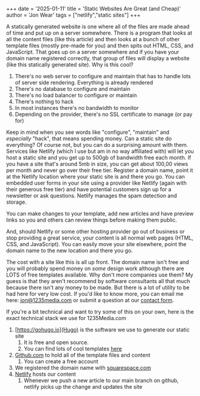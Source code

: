 +++
date = '2025-01-11'
title = 'Static Websites Are Great (and Cheap)'
author = 'Jon Wear'
tags = ["netlify","static sites"]
+++

A statically generated website is one where all of the files are made ahead of time and put up on a server somewhere.  There is a program that looks at all the content files (like this article) and then looks at a bunch of other template files (mostly pre-made for you) and then spits out HTML, CSS, and JavaScript.  That goes up on a server somewhere and if you have your domain name registered correctly, that group of files will display a website (like this statically generated site).  Why is this cool?

1. There's no web server to configure and maintain that has to handle lots of server side rendering. Everything is already rendered
1. There's no database to configure and maintain
1. There's no load balancer to configure or maintain
1. There's nothing to hack
1. In most instances there's no bandwidth to monitor
1. Depending on the provider, there's no SSL certificate to manage (or pay for)

Keep in mind when you see words like "configure", "maintain" and _especially_ "hack", that means spending money.  Can a static site do everything?  Of course not, but you can do a surprising amount with them.  Services like Netlify (which I use but am in no way affiliated with) will let you host a static site and you get up to 500gb of bandwidth free each month.  If you have a site that's around 5mb in size, you can get about 100,00 views per month and never go over their free tier.  Register a domain name, point it at the Netlify location where your static site is and there you go.  You can embedded user forms in your site using a provider like Netlify (again with their generous free tier) and have potential customers sign up for a newsletter or ask questions.  Netlify manages the spam detection and storage.

You can make changes to your template, add new articles and have preview links so you and others can review things before making them public.

And, should Netlify or some other hosting provider go out of business or stop providing a great service, your content is all normal web pages (HTML, CSS, and JavaScript).  You can easily move your site elsewhere, point the domain name to the new location and there you go.

The cost with a site like this is all up front.  The domain name isn't free and you will probably spend money on _some_ design work although there are LOTS of free templates available.  Why don't more companies use them?  My guess is that they aren't recommend by software consultants all that much because there isn't any money to be made.  But there is a lot of utility to be had here for very low cost.  If you'd like to know more, you can email me here: jon@1235media.com or submit a question at our [contact form](https://1235media.com/#contact).

If you're a bit technical and want to try some of this on your own, here is the exact technical stack we use for 1235Media.com

1. [https://gohugo.io](Hugo) is the software we use to generate our static site
    1. It is free and open source.
    1. You can find lots of cool templates [here](https://hugothemesfree.com)
1. [Github.com](https://github.com) to hold all of the template files and content
    1. You can create a free account
1. We registered the domain name with [squarespace.com](https://domains.squarespace.com)
1. [Netlify](https://netlify.com) hosts our content
    1. Whenever we push a new article to our main branch on github, netlify picks up the change and updates the site

